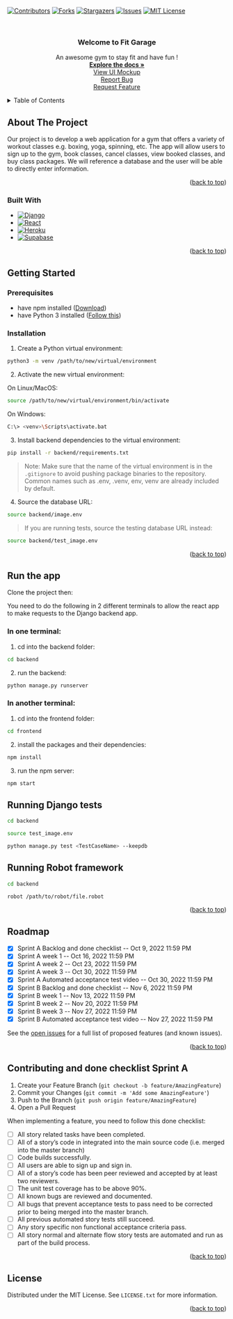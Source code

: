 <!-- Improved compatibility of back to top link: See: https://github.com/othneildrew/Best-README-Template/pull/73 -->
<a name="readme-top"></a>
<!--
*** Thanks for checking out the Best-README-Template. If you have a suggestion
*** that would make this better, please fork the repo and create a pull request
*** or simply open an issue with the tag "enhancement".
*** Don't forget to give the project a star!
*** Thanks again! Now go create something AMAZING! :D
-->
 


<!-- PROJECT SHIELDS -->
<!--
*** I'm using markdown "reference style" links for readability.
*** Reference links are enclosed in brackets [ ] instead of parentheses ( ).
*** See the bottom of this document for the declaration of the reference variables
*** for contributors-url, forks-url, etc. This is an optional, concise syntax you may use.
*** https://www.markdownguide.org/basic-syntax/#reference-style-links
-->
[![Contributors][contributors-shield]][contributors-url]
[![Forks][forks-shield]][forks-url]
[![Stargazers][stars-shield]][stars-url]
[![Issues][issues-shield]][issues-url]
[![MIT License][license-shield]][license-url]



<!-- PROJECT LOGO -->
<br />
<div align="center">
  <a href="https://github.com/artus15/ECSE428-FitGarage">
<!--     <img src="images/logo.png" alt="Logo" width="80" height="80"> -->
  </a>

  <h3 align="center">Welcome to Fit Garage</h3>

  <p align="center">
    An awesome gym to stay fit and have fun !
    <br />
    <a href="https://github.com/artus15/ECSE428-FitGarage/wiki"><strong>Explore the docs »</strong></a>
    <br />
    <a href="https://github.com/artus15/ECSE428-FitGarage/wiki/UI-Mock-Up">View UI Mockup</a>
    <br />
    <a href="https://github.com/artus15/ECSE428-FitGarage/issues">Report Bug</a>
    <br />
    <a href="https://github.com/artus15/ECSE428-FitGarage/issues">Request Feature</a>
  </p>
</div>



<!-- TABLE OF CONTENTS -->
<details>
  <summary>Table of Contents</summary>
  <ol>
    <li>
      <a href="#about-the-project">About The Project</a>
      <ul>
        <li><a href="#built-with">Built With</a></li>
      </ul>
    </li>
    <li>
      <a href="#getting-started">Getting Started</a>
      <ul>
        <li><a href="#prerequisites">Prerequisites</a></li>
        <li><a href="#installation">Installation</a></li>
      </ul>
    </li>
    <li><a href="#roadmap">Roadmap</a></li>
    <li><a href="#contributing">Contributing</a></li>
    <li><a href="#license">License</a></li>
  </ol>
</details>



<!-- ABOUT THE PROJECT -->
## About The Project

<!-- [![Product Name Screen Shot][product-screenshot]](https://example.com) -->


Our project is to develop a web application for a gym that offers a variety of workout
classes e.g. boxing, yoga, spinning, etc. The app will allow users to sign up to the
gym, book classes, cancel classes, view booked classes, and buy class packages.
We will reference a database and the user will be able to directly enter information.

<p align="right">(<a href="#readme-top">back to top</a>)</p>



### Built With


* [![Django][DjangoB]][Django]
* [![React][React.js]][React-url]
* [![Heroku][HerokuB]][Heroku]
* [![Supabase][SupabaseB]][Heroku]

<p align="right">(<a href="#readme-top">back to top</a>)</p>



<!-- GETTING STARTED -->
## Getting Started


### Prerequisites

  - have npm installed ([Download](https://nodejs.org/en/download/))
  - have Python 3 installed ([Follow this](https://www.python.org/downloads/))
 
### Installation

1. Create a Python virtual environment:
  ```sh
  python3 -m venv /path/to/new/virtual/environment
  ```
2. Activate the new virtual environment:

  On Linux/MacOS:
  ```sh
  source /path/to/new/virtual/environment/bin/activate
  ``` 
  On Windows:
  ```sh
  C:\> <venv>\Scripts\activate.bat
  ```
3. Install backend dependencies to the virtual environment:
  ```sh
  pip install -r backend/requirements.txt 
  ```
  > Note: Make sure that the name of the virtual environment is in the ```.gitignore``` to avoid pushing package binaries to the repository. Common names such as .env, .venv, env, venv are already included by default.
4. Source the database URL:
 ```sh
 source backend/image.env 
 ```
 > If you are running tests, source the testing database URL instead:
 ```sh
 source backend/test_image.env
 ```
<p align="right">(<a href="#readme-top">back to top</a>)</p>



<!-- USAGE EXAMPLES -->
## Run the app

Clone the project then:

You need to do the following in 2 different terminals to allow the react app to make requests to the Django backend app.

### In one terminal:

  1. cd into the backend folder:
  ```sh
  cd backend 
  ```
  2. run the backend:
  ```sh
  python manage.py runserver
  ```
  
### In another terminal:

  1. cd into the frontend folder:
  ```sh
  cd frontend 
  ```
  2. install the packages and their dependencies:
  ```sh
  npm install
  ```
  3. run the npm server:
  ```sh
  npm start
  ```

## Running Django tests

 ```sh
 cd backend
 ```

 ```sh
 source test_image.env
 ```

 ```sh
 python manage.py test <TestCaseName> --keepdb
 ```
 
## Running Robot framework
```sh
cd backend
```
```sh
robot /path/to/robot/file.robot
```

<p align="right">(<a href="#readme-top">back to top</a>)</p>



<!-- ROADMAP -->
## Roadmap

- [x] Sprint A Backlog and done checklist -- Oct 9, 2022 11:59 PM
- [x] Sprint A week 1 -- Oct 16, 2022 11:59 PM
- [x] Sprint A week 2 -- Oct 23, 2022 11:59 PM
- [x] Sprint A week 3 -- Oct 30, 2022 11:59 PM
- [x] Sprint A Automated acceptance test video -- Oct 30, 2022 11:59 PM
- [x] Sprint B Backlog and done checklist -- Nov 6, 2022 11:59 PM
- [x] Sprint B week 1 -- Nov 13, 2022 11:59 PM
- [x] Sprint B week 2 -- Nov 20, 2022 11:59 PM
- [x] Sprint B week 3 -- Nov 27, 2022 11:59 PM
- [x] Sprint B Automated acceptance test video -- Nov 27, 2022 11:59 PM

See the [open issues](https://github.com/othneildrew/Best-README-Template/issues) for a full list of proposed features (and known issues).

<p align="right">(<a href="#readme-top">back to top</a>)</p>



<!-- CONTRIBUTING -->
## Contributing and done checklist Sprint A

1. Create your Feature Branch (`git checkout -b feature/AmazingFeature`)
2. Commit your Changes (`git commit -m 'Add some AmazingFeature'`)
3. Push to the Branch (`git push origin feature/AmazingFeature`)
4. Open a Pull Request

When implementing a feature, you need to follow this done checklist:

- [ ]	All story related tasks have been completed.
- [ ]	All of a story’s code in integrated into the main source code (i.e. merged into the
master branch)
- [ ]	Code builds successfully.
- [ ]	All users are able to sign up and sign in.
- [ ]	All of a story’s code has been peer reviewed and accepted by at least two reviewers.
- [ ]	The unit test coverage has to be above 90%.
- [ ]	All known bugs are reviewed and documented.
- [ ]	All bugs that prevent acceptance tests to pass need to be corrected prior to being merged into the master branch.
- [ ]	All previous automated story tests still succeed.
- [ ]	Any story specific non functional acceptance criteria pass.
- [ ]	All story normal and alternate flow story tests are automated and run as part of the
build process.

<p align="right">(<a href="#readme-top">back to top</a>)</p>



<!-- LICENSE -->
## License

Distributed under the MIT License. See `LICENSE.txt` for more information.

<p align="right">(<a href="#readme-top">back to top</a>)</p>





<!-- MARKDOWN LINKS & IMAGES -->
<!-- https://www.markdownguide.org/basic-syntax/#reference-style-links -->
[contributors-shield]: https://img.shields.io/github/contributors/artus15/ECSE428-FitGarage.svg?style=for-the-badge
[contributors-url]: https://github.com/artus15/ECSE428-FitGarage/graphs/contributors
[forks-shield]: https://img.shields.io/github/forks/artus15/ECSE428-FitGarage.svg?style=for-the-badge
[forks-url]: https://github.com/artus15/ECSE428-FitGarage/network/members
[stars-shield]: https://img.shields.io/github/stars/artus15/ECSE428-FitGarage.svg?style=for-the-badge
[stars-url]: https://github.com/artus15/ECSE428-FitGarage/stargazers
[issues-shield]: https://img.shields.io/github/issues/artus15/ECSE428-FitGarage.svg?style=for-the-badge
[issues-url]: https://github.com/artus15/ECSE428-FitGarage/issues
[license-shield]: https://img.shields.io/github/license/artus15/ECSE428-FitGarage.svg?style=for-the-badge
[license-url]: https://github.com/artus15/ECSE428-FitGarage/blob/master/LICENSE.txt
[linkedin-shield]: https://img.shields.io/badge/-LinkedIn-black.svg?style=for-the-badge&logo=linkedin&colorB=555
[linkedin-url]: https://linkedin.com/in/othneildrew
[product-screenshot]: images/screenshot.png
[DjangoB]: https://img.shields.io/badge/Django-000000?style=for-the-badge&logo=django&logoColor=white
[Django]: https://www.djangoproject.com/
[React.js]: https://img.shields.io/badge/React-20232A?style=for-the-badge&logo=react&logoColor=61DAFB
[React-url]: https://reactjs.org/
[HerokuB]: https://img.shields.io/badge/Heroku-8A2BE2?style=for-the-badge&logo=heroku&logoColor=61DAFB
[Heroku]: https://www.heroku.com/
[SupabaseB]: https://img.shields.io/badge/Supabase-grey?style=for-the-badge&logo=supabase&logoColor=98FB98
[Supabase]: https://supabase.com/
